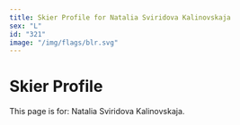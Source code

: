 ```yaml
---
title: Skier Profile for Natalia Sviridova Kalinovskaja
sex: "L"
id: "321"
image: "/img/flags/blr.svg" 
---
```


# Skier Profile

This page is for: Natalia Sviridova Kalinovskaja.
    